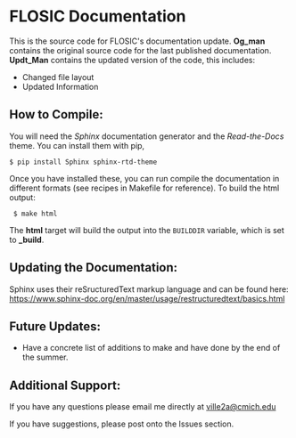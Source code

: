 FLOSIC Documentation
====================

This is the source code for FLOSIC's documentation update.
**Og_man** contains the original source code for the last published documentation.
**Updt_Man** contains the updated version of the code, this includes:
- Changed file layout
- Updated Information
     
## How to Compile:

You will need the *Sphinx* documentation generator and the *Read-the-Docs* theme. You can install them with pip,
    
    $ pip install Sphinx sphinx-rtd-theme

Once you have installed these, you can run compile the documentation in different formats (see recipes in Makefile for reference). To build the html output:
     
     $ make html

The **html** target will build the output into the `BUILDDIR` variable, which is set to **_build**.

## Updating the Documentation:

Sphinx uses their reSructuredText markup language and can be found here: https://www.sphinx-doc.org/en/master/usage/restructuredtext/basics.html

## Future Updates:

- Have a concrete list of additions to make and have done by the end of the summer.

## Additional Support:
If you have any questions please email me directly at ville2a@cmich.edu

If you have suggestions, please post onto the Issues section. 
